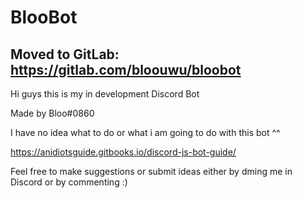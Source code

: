 # BlooBot
## Moved to GitLab: https://gitlab.com/bloouwu/bloobot
Hi guys this is my in development Discord Bot

Made by Bloo#0860

I have no idea what to do or what i am going to do with this bot ^^

https://anidiotsguide.gitbooks.io/discord-js-bot-guide/

Feel free to make suggestions or submit ideas either by dming me in Discord or by commenting :)

